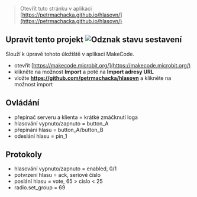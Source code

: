 
> Otevřít tuto stránku v aplikaci [https://petrmachacka.github.io/hlasovn/](https://petrmachacka.github.io/hlasovn/)
## Upravit tento projekt ![Odznak stavu sestavení](https://github.com/petrmachacka/hlasovn/workflows/MakeCode/badge.svg)

Slouží k úpravě tohoto úložiště v aplikaci MakeCode.

* otevřít [https://makecode.microbit.org/](https://makecode.microbit.org/)
* klikněte na možnost **Import** a poté na **Import adresy URL**
* vložte **https://github.com/petrmachacka/hlasovn** a klikněte na možnost import

## Ovládání
* přepínač serveru a klienta = krátké zmáčknutí loga
* hlasování vypnuto/zapnuto = button_A
* přepínání hlasu = button_A/button_B
* odeslání hlasu = pin_1

## Protokoly
* hlasování vypnuto/zapnuto = enabled, 0/1
* potvrzení hlasu = ack, seriové číslo
* poslání hlasu = vote, 65 > cislo < 25
* radio.set_group = 69